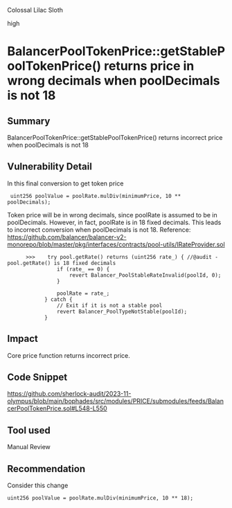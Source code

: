 Colossal Lilac Sloth

high

# BalancerPoolTokenPrice::getStablePoolTokenPrice() returns price in wrong decimals when poolDecimals is not 18

## Summary
BalancerPoolTokenPrice::getStablePoolTokenPrice() returns incorrect price  when poolDecimals is not 18
## Vulnerability Detail
In this final conversion to get token price
```solidity
 uint256 poolValue = poolRate.mulDiv(minimumPrice, 10 ** poolDecimals);
```
Token price will be in wrong decimals, since poolRate is assumed to be in poolDecimals. However, in fact, poolRate is in 18 fixed decimals. This leads to incorrect conversion when poolDecimals is not 18.
Reference: https://github.com/balancer/balancer-v2-monorepo/blob/master/pkg/interfaces/contracts/pool-utils/IRateProvider.sol
```solidity
      >>>    try pool.getRate() returns (uint256 rate_) { //@audit - pool.getRate() is 18 fixed decimals
                if (rate_ == 0) {
                    revert Balancer_PoolStableRateInvalid(poolId, 0);
                }

                poolRate = rate_;
            } catch {
                // Exit if it is not a stable pool
                revert Balancer_PoolTypeNotStable(poolId);
            }
```
## Impact
Core price function returns incorrect price.
## Code Snippet
https://github.com/sherlock-audit/2023-11-olympus/blob/main/bophades/src/modules/PRICE/submodules/feeds/BalancerPoolTokenPrice.sol#L548-L550
## Tool used

Manual Review

## Recommendation
Consider this change 
```solidity
uint256 poolValue = poolRate.mulDiv(minimumPrice, 10 ** 18);
```